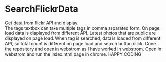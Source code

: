 # SearchFlickrData
Get data from flickr API and display.  
The tags textbox can take multiple tags in comma separated form. 
On page load data is diaplayed from different API. Latest photos that are public are displayed on page load. 
When tag is searched, data is loaded from different API, so total count is different on page load and search button click. 
Cone the repository and open in webstrom as I have worked in webstrom. 
Open in webstrom and run the index.html page in chrome. 
HAPPY CODING
